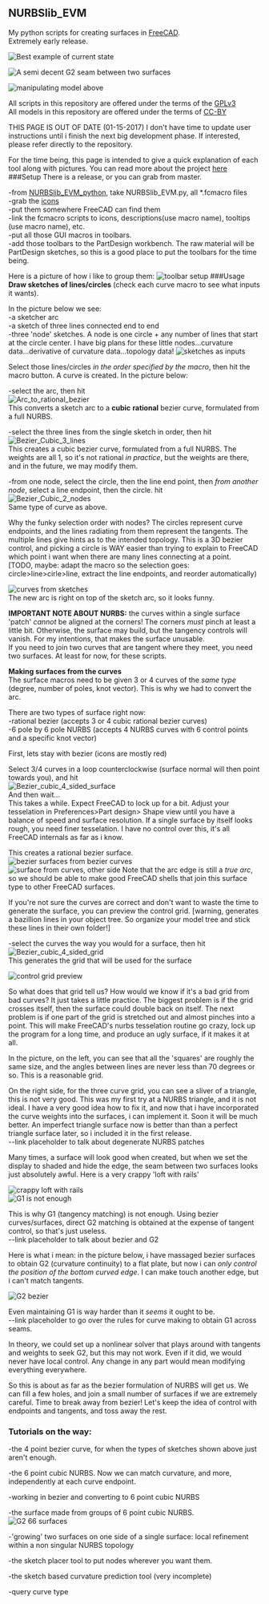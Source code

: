 ## NURBSlib_EVM
My python scripts for creating surfaces in [FreeCAD](http://freecadweb.org/).   
Extremely early release. 

![Best example of current state](https://github.com/edwardvmills/NURBSlib_EVM/blob/master/development_FC_models/parametric/begin%20transition%20to%200.17/Bezier%20primary%20Surface%20Volume%2032-12.png)  

![A semi decent G2 seam between two surfaces](https://github.com/edwardvmills/NURBSlib_EVM/blob/master/development_FC_models/parametric/Bezier%20surface%20segment%20and%20blend/Bezier%20surface%20segment%20and%20blend%2021/Bezier%20surface%20segment%20and%20blend%2021.gif?raw=true)   

![manipulating model above](https://github.com/edwardvmills/NURBSlib_EVM/blob/master/development_FC_models/parametric/Bezier%20surface%20segment%20and%20blend/Bezier%20surface%20segment%20and%20blend%2018/1f7g55.gif?raw=true)  

All scripts in this repository are offered under the terms of the 
[GPLv3](http://www.gnu.org/licenses/gpl-3.0.en.html)   
All models in this repository are offered under the terms of 
[CC-BY](http://creativecommons.org/licenses/by/2.0/)   

THIS PAGE IS OUT OF DATE (01-15-2017) I don't have time to update user instructions until i finish the next big development phase. If interested, please refer directly to the repository.  

For the time being, this page is intended to give a quick explanation of each tool along with pictures. 
You can read more about the project [here](README.md)
###Setup
There is a release, or you can grab from master.

-from [NURBSlib_EVM_python](https://github.com/edwardvmills/NURBSlib_EVM/tree/master/NURBSlib_EVM_python), take NURBSlib_EVM.py, all *.fcmacro files   
-grab the [icons](https://github.com/edwardvmills/NURBSlib_EVM/tree/master/icons)   
-put them somewhere FreeCAD can find them   
-link the fcmacro scripts to icons, descriptions(use macro name), tooltips (use macro name), etc.   
-put all those GUI macros in toolbars.   
-add those toolbars to the PartDesign workbench. The raw material will be PartDesign sketches, so this is a good place to put the toolbars for the time being.   

Here is a picture of how i like to group them:
![toolbar setup](https://github.com/edwardvmills/NURBSlib_EVM/blob/master/site_stuff/basic_usage/setting%20up%20the%20toolbars.png?raw=true)
###Usage
**Draw sketches of lines/circles** (check each curve macro to see what inputs it wants). 

In the picture below we see:  
-a sketcher arc   
-a sketch of three lines connected end to end   
-three 'node' sketches. A node is one circle + any number of lines that start at the circle center. I have big plans for these little nodes...curvature data...derivative of curvature data...topology data!
![sketches as inputs](https://github.com/edwardvmills/NURBSlib_EVM/blob/master/site_stuff/basic_usage/_01%20sketches%20as%20inputs.png?raw=true)

Select those lines/circles _in the order specified by the macro_, then hit the macro button. A curve is created.
In the picture below:   

-select the arc, then hit   
![Arc_to_rational_bezier](https://github.com/edwardvmills/NURBSlib_EVM/blob/master/icons/icon_bitmaps/Arc_to_rational_bezier.png?raw=true)   
This converts a sketch arc to a **cubic** **rational** bezier curve, formulated from a full NURBS.   

-select the three lines from the single sketch in order, then hit   
![Bezier_Cubic_3_lines](https://github.com/edwardvmills/NURBSlib_EVM/blob/master/icons/icon_bitmaps/Bezier_Cubic_3_lines.png?raw=true)    
This creates a cubic bezier curve, formulated from a full NURBS. The weights are all 1, so it's not rational _in practice_, but the weights are there, and in the future, we may modify them.   

-from one node, select the circle, then the line end point, then _from another node_, select a line endpoint, then the circle. hit   
![Bezier_Cubic_2_nodes](https://github.com/edwardvmills/NURBSlib_EVM/blob/master/icons/icon_bitmaps/Bezier_Cubic_2_nodes.png?raw=true)   
Same type of curve as above.   

Why the funky selection order with nodes? The circles represent curve endpoints, and the lines radiating from them represent the tangents. The multiple lines give hints as to the intended topology. This is a 3D bezier control, and picking a circle is WAY easier than trying to explain to FreeCAD which point i want when there are many lines connecting at a point.   
[TODO, maybe: adapt the macro so the selection goes: circle>line>cirle>line, extract the line endpoints, and reorder automatically)
   
![curves from sketches](https://github.com/edwardvmills/NURBSlib_EVM/blob/master/site_stuff/basic_usage/_02%20curves%20from%20sketches.png?raw=true)   
The new arc is right on top of the sketch arc, so it looks funny.

**IMPORTANT NOTE ABOUT NURBS:** the curves within a single surface 'patch' _cannot_ be aligned at the corners! The corners _must_ pinch at least a little bit. Otherwise, the surface may build, but the tangency controls will vanish. For my intentions, that makes the surface unusable.   
If you need to join two curves that are tangent where they meet, you need two surfaces. At least for now, for these scripts.

**Making surfaces from the curves**   
The surface macros need to be given 3 or 4 curves of the _same type_ (degree, number of poles, knot vector). This is why we had to convert the arc.  
 
There are two types of surface right now:   
-rational bezier (accepts 3 or 4 cubic rational bezier curves)   
-6 pole by 6 pole NURBS (accepts 4 NURBS curves with 6 control points and a specific knot vector)

First, lets stay with bezier (icons are mostly red)

Select 3/4 curves in a loop counterclockwise (surface normal will then point towards you), and hit   
![Bezier_cubic_4_sided_surface](https://github.com/edwardvmills/NURBSlib_EVM/blob/master/icons/icon_bitmaps/Bezier_cubic_4_sided_surface.png?raw=true)   
And then wait...     
This takes a while. Expect FreeCAD to lock up for a bit. Adjust your tesselation in Preferences>Part design> Shape view until you have a balance of speed and surface resolution. If a single surface by itself looks rough, you need finer tesselation. I have no control over this, it's all FreeCAD internals as far as i know.

This creates a rational bezier surface.   
![bezier surfaces from bezier curves](https://github.com/edwardvmills/NURBSlib_EVM/blob/master/site_stuff/basic_usage/_04%20surfaces%20from%20curves.png?raw=true)  
![surface from curves, other side](https://github.com/edwardvmills/NURBSlib_EVM/blob/master/site_stuff/basic_usage/_05%20surfaces%20from%20curves%2002.png?raw=true) 
Note that the arc edge is still a _true arc_, so we should be able to make good FreeCAD shells that join this surface type to other FreeCAD surfaces.  

If you're not sure the curves are correct and don't want to waste the time to generate the surface, you can preview the control grid. [warning, generates a bazillion lines in your object tree. So organize your model tree and stick these lines in their own folder!]   

-select the curves the way you would for a surface, then hit   
![Bezier_cubic_4_sided_grid](https://github.com/edwardvmills/NURBSlib_EVM/blob/master/icons/icon_bitmaps/Bezier_cubic_4_sided_grid.png?raw=true)   
This generates the grid that will be used for the surface   

![control grid preview](https://github.com/edwardvmills/NURBSlib_EVM/blob/master/site_stuff/basic_usage/_03%20control%20grid%20preview%20from%20curves.png?raw=true)   

So what does that grid tell us? How would we know if it's a bad grid from bad curves? It just takes a little practice. The biggest problem is if the grid crosses itself, then the surface could double back on itself. The next problem is if one part of the grid is stretched out and almost pinches into a point. This will make FreeCAD's nurbs tesselation routine go crazy, lock up the program for a long time, and produce an ugly surface, if it makes it at all.

In the picture, on the left, you can see that all the 'squares' are roughly the same size, and the angles between lines are never less than 70 degrees or so. This is a reasonable grid.

On the right side, for the three curve grid, you can see a sliver of a triangle, this is not very good. This was my first try at a NURBS triangle, and it is not ideal. I have a very good idea how to fix it, and now that i have incorporated the curve weights into the surfaces, i can implement it. Soon it will be much better. An imperfect triangle surface now is better than than a perfect triangle surface later, so i included it in the first release.   
--link placeholder to talk about degenerate NURBS patches

Many times, a surface will look good when created, but when we set the display to shaded and hide the edge, the seam between two surfaces looks just absolutely awful. Here is a very crappy 'loft with rails'    

![crappy loft with rails](https://github.com/edwardvmills/NURBSlib_EVM/blob/master/site_stuff/current_state/loft%20with%20rails%20-%20very%20crude.png?raw=true)   
![G1 is not enough](https://github.com/edwardvmills/NURBSlib_EVM/blob/master/site_stuff/current_state/lofting%20with%20rails%20-%20Bezier%20G1%20is%20not%20enough.png?raw=true)

This is why G1 (tangency matching) is not enough. Using bezier curves/surfaces, direct G2 matching is obtained at the expense of tangent control, so that's just useless.   
--link placeholder to talk about bezier and G2   

Here is what i mean: in the picture below, i have massaged bezier surfaces to obtain G2 (curvature continuity) to a flat plate, but now i can _only control the position of the bottom curved edge_. I can make touch another edge, but i can't match tangents.   

![G2 bezier](https://github.com/edwardvmills/NURBSlib_EVM/blob/master/site_stuff/current_state/Bezier%20G2%20transition.png?raw=true)

Even maintaining G1 is way harder than it _seems_ it ought to be.   
--link placeholder to go over the rules for curve making to obtain G1 across seams.   

In theory, we could set up a nonlinear solver that plays around with tangents and weights to seek G2, but this may not work. Even if it did, we would never have local control. Any change in any part would mean modifying everything everywhere. 

So this is about as far as the bezier formulation of NURBS will get us. We can fill a few holes, and join a small number of surfaces if we are extremely careful. Time to break away from bezier! Let's keep the idea of control with endpoints and tangents, and toss away the rest.

### Tutorials on the way: 
  
-the 4 point bezier curve, for when the types of sketches shown above just aren't enough.   

-the 6 point cubic NURBS. Now we can match curvature, and more, independently at each curve endpoint.  

-working in bezier and converting to 6 point cubic NURBS   

-the surface made from groups of 6 point cubic NURBS.   
![G2 66 surfaces](https://github.com/edwardvmills/NURBSlib_EVM/blob/master/site_stuff/current_state/G2%20join%2066%20surfaces%2009.png?raw=true)

-'growing' two surfaces on one side of a single surface: local refinement within a non singular NURBS topology   

-the sketch placer tool to put nodes wherever you want them.   

-the sketch based curvature prediction tool (very incomplete)

-query curve type
